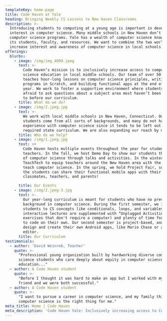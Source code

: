 ```yaml
---
templateKey: home-page
title: Code Haven at Yale
heading: Bringing Weekly CS Lessons to New Haven Classrooms
description: >-
  Introducing students to computing at a young age is important in developing
  interest in computer science. Many middle schools in New Haven don’t have
  computer science programs. Yale has a wealth of computer science knowledge in
  its students, faculty, and resources. We want to combine the two worlds and
  increase interest and awareness of computer science in local schools.
offerings:
  blurbs:
    - image: /img/img_4009.jpeg
      text: >-
        Code Haven’s mission is to inclusively increase access to computer
        science education in local middle schools. Our team of over 50 mentors
        teaches hour-long lessons on computer science principles, writing
        programs in Scratch, and building functional apps at the end of the
        year. We work to foster a supportive environment where students aren’t
        afraid to ask questions about a subject area most haven’t been exposed
        to before our curriculum.
      title: What do we do?
    - image: /img/2.jpeg.jpg
      text: >-
        We work with local middle schools in New Haven, Connecticut. Our
        students come from all sorts of backgrounds, and many do not have
        experience with computer science since it tends to be left out of the
        required state curriculum. We are also expanding our reach by making our curriculum available online: check it out [here](codehavenyale.github.io)!
      title: Who do we help?
    - image: /img/1.jpeg.jpg
      text: >+
        Code Haven hosts multiple events throughout the year for students and
        teachers. In the fall, we host Demo Day to show our students the world
        of computer science through talks and activities. In the winter, we host
        TeachTech to equip teachers around the New Haven area with the tools to
        teach computer science. In the spring, we hold Project Fair, so all of
        the students can share their functional mobile apps with their
        classmates, teachers, and parents!

      title: Our Events
    - image: /img/2.jpeg-3.jpg
      text: >-
        Our year-long curriculum is meant for students who have no previous
        background in computer science. During the first semester, we introduce
        students to CS concepts like conditionals, loops, and variables. Our
        interactive lectures are supplemented with “Unplugged Activities” (fun
        exercises that don't require a computer) and plenty of time for students
        to code on their own. Our second semester is project-based, and students
        design and create their own Android apps, like Mario Chase or a photo
        editor.
      title: Our Curriculum
testimonials:
  - author: 'David Weinreb, Teacher'
    quote: >-
      "Professional young organization built by hardworking diverse computer
      science students who care deeply about equity in computer science
      education..."
  - author: A Code Haven student
    quote: >-
      "Before I thought it was hard to make an app but I worked with my best
      friend and we were both successful."
  - author: A Code Haven student
    quote: >-
      "I want to pursue a career in computer science, and my family thinks
      computer science is the right thing for me."
meta_title: Home | Code Haven
meta_description: 'Code Haven Yale: Inclusively increasing access to Computer Science Education'
---
```


